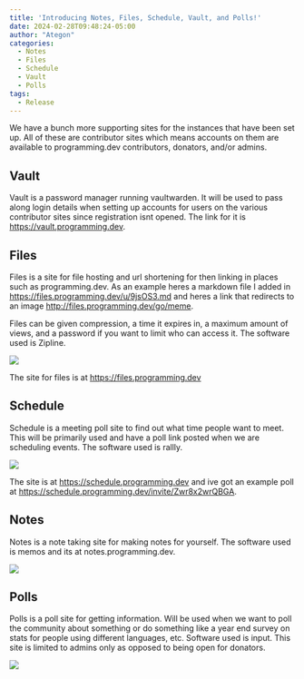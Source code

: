 ```yaml
---
title: 'Introducing Notes, Files, Schedule, Vault, and Polls!'
date: 2024-02-28T09:48:24-05:00
author: "Ategon"
categories:
  - Notes
  - Files
  - Schedule
  - Vault
  - Polls
tags:
  - Release
---
```


We have a bunch more supporting sites for the instances that have been set up. All of these are contributor sites which means accounts on them are available to programming.dev contributors, donators, and/or admins.

## Vault

Vault is a password manager running vaultwarden. It will be used to pass along login details when setting up accounts for users on the various contributor sites since registration isnt opened. The link for it is https://vault.programming.dev.

## Files

Files is a site for file hosting and url shortening for then linking in places such as programming.dev. As an example heres a markdown file I added in https://files.programming.dev/u/9jsOS3.md and heres a link that redirects to an image http://files.programming.dev/go/meme.

Files can be given compression, a time it expires in, a maximum amount of views, and a password if you want to limit who can access it. The software used is Zipline.

![](/zipline.png)

The site for files is at https://files.programming.dev

## Schedule

Schedule is a meeting poll site to find out what time people want to meet. This will be primarily used and have a poll link posted when we are scheduling events. The software used is rallly.

![](/rallly.png)

The site is at https://schedule.programming.dev and ive got an example poll at https://schedule.programming.dev/invite/Zwr8x2wrQBGA.

## Notes

Notes is a note taking site for making notes for yourself. The software used is memos and its at notes.programming.dev.

![](/memos.png)

## Polls

Polls is a poll site for getting information. Will be used when we want to poll the community about something or do something like a year end survey on stats for people using different languages, etc. Software used is input. This site is limited to admins only as opposed to being open for donators.

![](/polls.png)